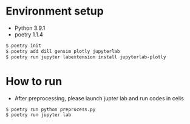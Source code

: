 # Environment setup

- Python 3.9.1
- poetry 1.1.4

```bash
$ poetry init
$ poetry add dill gensim plotly jupyterlab
$ poetry run jupyter labextension install jupyterlab-plotly
```

# How to run

- After preprocessing, please launch jupter lab and run codes in cells

```bash
$ poetry run python preprocess.py
$ poetry run jupyter lab
```